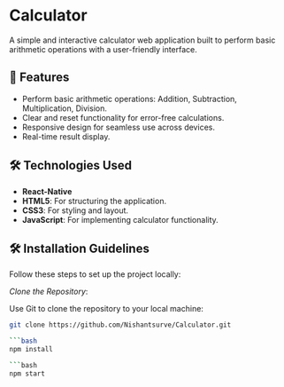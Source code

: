 # Calculator

A simple and interactive calculator web application built to perform basic arithmetic operations with a user-friendly interface. 

## 🚀 Features
- Perform basic arithmetic operations: Addition, Subtraction, Multiplication, Division.
- Clear and reset functionality for error-free calculations.
- Responsive design for seamless use across devices.
- Real-time result display.

## 🛠️ Technologies Used
- **React-Native**
- **HTML5**: For structuring the application.
- **CSS3**: For styling and layout.
- **JavaScript**: For implementing calculator functionality.

## 🛠️ Installation Guidelines

Follow these steps to set up the project locally:

  *Clone the Repository*:

   Use Git to clone the repository to your local machine:
   ```bash
   git clone https://github.com/Nishantsurve/Calculator.git

   ```bash
   npm install

   ```bash
   npm start

    
